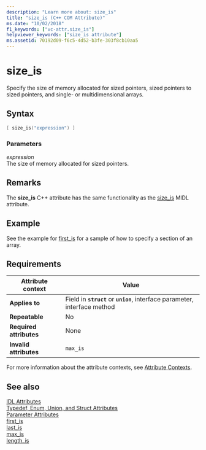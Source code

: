 ```yaml
---
description: "Learn more about: size_is"
title: "size_is (C++ COM Attribute)"
ms.date: "10/02/2018"
f1_keywords: ["vc-attr.size_is"]
helpviewer_keywords: ["size_is attribute"]
ms.assetid: 70192d09-f6c5-4d52-b3fe-303f8cb10aa5
---
```

# size_is

Specify the size of memory allocated for sized pointers, sized pointers to sized pointers, and single- or multidimensional arrays.

## Syntax

```cpp
[ size_is("expression") ]
```

### Parameters

*expression*<br/>
The size of memory allocated for sized pointers.

## Remarks

The **size_is** C++ attribute has the same functionality as the [size_is](/windows/win32/Midl/size-is) MIDL attribute.

## Example

See the example for [first_is](first-is.md) for a sample of how to specify a section of an array.

## Requirements

| Attribute context | Value |
|-|-|
|**Applies to**|Field in **`struct`** or **`union`**, interface parameter, interface method|
|**Repeatable**|No|
|**Required attributes**|None|
|**Invalid attributes**|`max_is`|

For more information about the attribute contexts, see [Attribute Contexts](cpp-attributes-com-net.md#contexts).

## See also

[IDL Attributes](idl-attributes.md)<br/>
[Typedef, Enum, Union, and Struct Attributes](typedef-enum-union-and-struct-attributes.md)<br/>
[Parameter Attributes](parameter-attributes.md)<br/>
[first_is](first-is.md)<br/>
[last_is](last-is.md)<br/>
[max_is](max-is.md)<br/>
[length_is](length-is.md)
